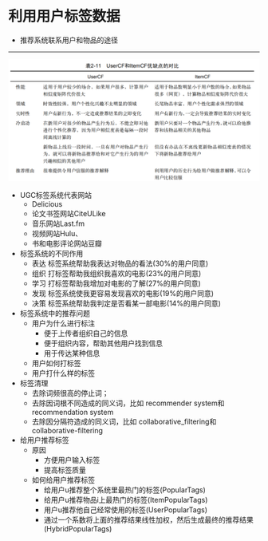 # 利用用户标签数据
+ 推荐系统联系用户和物品的途径
---
![推荐系统联系用户和物品的途径](pictures/推荐系统联系用户和物品的途径.png)
+ UGC标签系统代表网站
	+ Delicious
	+ 论文书签网站CiteULike
	+ 音乐网站Last.fm
	+ 视频网站Hulu、
	+ 书和电影评论网站豆瓣
+ 标签系统的不同作用
	+ 表达 标签系统帮助我表达对物品的看法(30%的用户同意)
	+ 组织 打标签帮助我组织我喜欢的电影(23%的用户同意)
	+ 学习 打标签帮助我增加对电影的了解(27%的用户同意)
	+ 发现 标签系统使我更容易发现喜欢的电影(19%的用户同意)
	+ 决策 标签系统帮助我判定是否看某一部电影(14%的用户同意)
+ 标签系统中的推荐问题
	+ 用户为什么进行标注
		+ 便于上传者组织自己的信息
		+ 便于组织内容，帮助其他用户找到信息
		+ 用于传达某种信息
	+ 用户如何打标签
	+ 用户打什么样的标签
+ 标签清理
	+ 去除词频很高的停止词；
	+ 去除因词根不同造成的同义词，比如 recommender system和recommendation system
	+ 去除因分隔符造成的同义词，比如 collaborative_filtering和collaborative-filtering
+ 给用户推荐标签
	+ 原因
		+ 方便用户输入标签
		+ 提高标签质量
	+ 如何给用户推荐标签
		+ 给用户u推荐整个系统里最热门的标签(PopularTags)
		+ 给用户u推荐物品i上最热门的标签(ItemPopularTags)
		+ 用户u推荐他自己经常使用的标签(UserPopularTags)
		+ 通过一个系数将上面的推荐结果线性加权，然后生成最终的推荐结果(HybridPopularTags)
